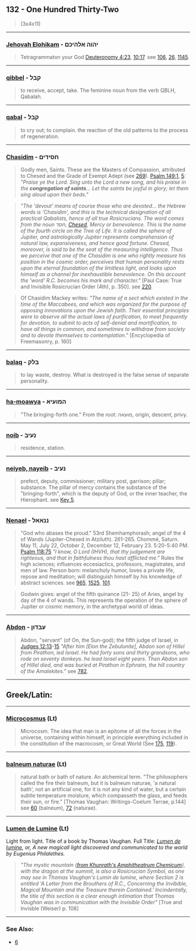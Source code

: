 ## 132 - One Hundred Thirty-Two
> (3x4x11)

---

### [Jehovah Elohikam](/keys/IHVH.ALHIKM) - יהוה אלהיכם
> Tetragrammaton your God [Deuteronomy 4:23](http://biblehub.com/deuteronomy/4-23.htm), [10:17](http://biblehub.com/deuteronomy/10-17.htm). see [106](106), [26](26), [1145](1145).

---

### [qibbel](/keys/QBL) - קבל
> to receive, accept, take. The feminine noun from the verb QBLH, Qabalah.

---

### [qabal](/keys/QBL) - קבל
> to cry out; to complain. the reaction of the old patterns to the process of regeneration.

---

### [Chasidim](/keys/ChSIDIM) - חסידים
> Godly men, Saints. These are the Masters of Compassion, attributed to Chesed and the Grade of Exempt Adept (see [269](269)). [Psalm 149:1](http://biblehub.com/psalms/149-1.htm), [5](http://biblehub.com/psalms/149-1.htm): *"Praise ye the Lord. Sing unto the Lord a new song, and his praise in the **congregation of saints**... Let the saints be joyful in glory; let them sing aloud upon their beds."*

> *"The 'devout' means of course those who are devoted... the Hebrew words is 'Chasidim', and this is the technical designation of all practical Qabalists, hence of all true Rosicrucians. The word comes from the noun חסד, [Chesed](/keys/ChSD), Mercy or benevolence. This is the name of the fourth circle on the Tree of Life. It is called the sphere of Jupiter, and astrologically Jupiter represents comprehension of natural law, expansiveness, and hence good fortune. Chesed, moreover, is said to be the seat of the measuring intelligence. Thus we perceive that one of the Chasidim is one who rightly measure his position in the cosmic order, perceives that human personality rests upon the eternal foundation of the limitless light, and looks upon himself as a channel for inexhaustible benevolence. On this account the 'word' R.C. becomes his mark and character."* [Paul Case: True and Invisible Rosicrucian Order (4th), p. 350]. see [220](220).

> Of Chasidim Mackey writes: *"The name of a sect which existed in the time of the Maccabees, and which was organized for the purpose of opposing innovations upon the Jewish faith. Their essential principles were to observe all the actual laws of purification, to meet frequently for devotion, to submit to acts of self-denial and mortification, to have all things in common, and sometimes to withdraw from society and to devote themselves to contemplation."* [Encyclopedia of Freemasonry, p. 160]

---

### [balaq](/keys/BLQ) - בלק
> to lay waste, destroy. What is destroyed is the false sense of separate personality.

---

### [ha-moawya](/keys/HMVOIA) - המועיא
> "The bringing-forth one." From the root: מועאה, origin, descent, privy.

---

### [noib](/keys/NOIB) - נעיב
> residence, station.

---

### [neiyeb, nayeib](/keys/NOIB) - נעיב
> prefect, deputy, commissioner; military post, garrison; pillar; substance. The pillar of mercy contains the substance of the "bringing-forth", which is the deputy of God, or the inner teacher, the Hierophant. see [Key 5](5).

---

### [Nenael](/keys/NNAAL) - ננאאל
> "God who abases the proud." 53rd Shemhamphorash; angel of the 4 of Wands (Jupiter-Chesed in Atziluth). 261-265. Chommé, Saturn. May 11, July 22, October 2, December 12, February 23. 5:20-5:40 PM. [Psalm 118:75](http://biblehub.com/psalms/118-75.htm) *"I know, O Lord (IHVH), that thy judgement are righteous, and that in faithfulness thou hast afflicted me."* Rules the high sciences; influences eccesiactics, professors, magistrates, and men of law. Person born: melancholy humor, loves a private life, repose and meditation; will distinguish himself by his knowledge of abstract sciences. see [965](965), [1525](1525), [101](101).

> Godwin gives: angel of the fifth quinance (21- 25) of Aries, angel by day of the 4 of wands. This represents the operation of the sphere of Jupiter or cosmic memory, in the archetypal world of ideas.

---

### [Abdon](/keys/OBDVN) - עבדון
> Abdon, "servant" (of On, the Sun-god); the fifth judge of Israel, in [Judges 12:13](http://biblehub.com/judges/12-13.htm)-[15](http://biblehub.com/judges/12-15.htm) *"After him [Elon the Zebulunite], Abdon son of Hillel from Pirathon, led Israel. He had forty sons and thirty grandsons, who rode on seventy donkeys. he lead Israel eight years. Then Abdon son of Hillel died, and was buried at Pirathon in Ephraim, the hill country of the Amalekites."* see [782](782).

---

## Greek/Latin:

---

### [Microcosmus](/latin?word=Microcosmus) (Lt)
> Microcosm. The idea that man is an epitome of all the forces in the universe, containing within himself, in principle everything included in the constitution of the macrocosm, or Great World (See [175](175), [119](119)).

---

### [balneum naturae](/latin?word=balneum+naturae) (Lt)
> natural bath or bath of nature. An alchemical term. "The philosophers called the fire their balneum, but it is balneum naturae, 'a natural bath', not an artificial one, for it is not any kind of water, but a certain subtle temperature moisture, which compasseth the glass, and feeds their sun, or fire." [Thomas Vaughan: Writings-Coelum Terrae, p.144] see [60](60) (balneum), [72](72) (naturae).

---

### [Lumen de Lumine](/latin?word=lumen+de+lumine) (Lt)
Light from light. Title of a book by Thomas Vaughan. Full Title: *[Lumen de lumine](https://quod.lib.umich.edu/e/eebo/A64767.0001.001), or, A new magicall light discovered and communicated to the world by Eugenius Philalethes.*

> *"The mystic mountain ([from Khunrath's Amphitheatrum Chemicum](https://i.pinimg.com/originals/8d/51/a9/8d51a9616fa3fb820ff8f42f1f78e33e.jpg)), with the dragon at the summit, is also a Rosicrucian Symbol, as one may see in Thomas Vaughan's Lumin de lumine, where Section 2 is entitled 'A Letter from the Brouthers of R.C., Concerning the Invibible, Magical Mountain and the Treasure therein Contained.' Incindentally, the title of this section is a clear enough intimation that Thomas Vaughan was in communication with the Invisible Order"* [True and Invisble (Weiser) p. 108]

---


### See Also:

- [6](6)
